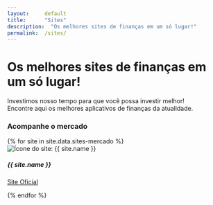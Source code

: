 ```yaml
---
layout:     default
title:      "Sites"
description:  "Os melhores sites de finanças em um só lugar!"
permalink:  /sites/
---
```


<div class="profileiner my-5">
  <div class="text-center mx-lg-auto mb-9">
    <h1 class="display-5 mb-4">Os melhores sites de finanças em um só lugar!</h1>
    <p class="lead">Investimos nosso tempo para que você possa investir melhor! <br>Encontre aqui os melhores aplicativos de finanças da atualidade.</p>
  </div>
</div>

<h3 class="display-6 mt-5 mb-4">Acompanhe o mercado</h3>
<div class="row row-cols-1 row-cols-lg-5 row-cols-md-3 g-3">
  {% for site in site.data.sites-mercado %}
  <div class="col d-flex">
    <div class="card card-body mb-2">
      <img class="rounded mb-3 foto shadow-sm" src="{{site.baseurl}}/assets/imgs/sites/{{ site.icon }}.jpg" alt="Ícone do site: {{ site.name }}">
      <h5 class="card-title mb-4">{{ site.name }}</h5>
      <p class="card-text">
        <a class="btn btn-primary stretched-link" href="{{ site.url }}" target="_blank" role="button">
          <i class="fa-solid fa-arrow-up-right-from-square"></i> Site Oficial
        </a>
      </p>
    </div>
  </div>
  {% endfor %}
</div>